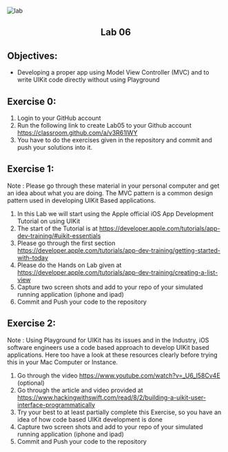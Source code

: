 ![lab](/resources/labslogo.png)
## <div align="center">Lab 06</div>

## Objectives:  
* Developing a proper app using Model View Controller (MVC) and to write UIKit code directly without using Playground

## Exercise 0:

1. Login to your GitHub account
2. Run the following link to create Lab05 to your Github account https://classroom.github.com/a/v3R61lWY
3. You have to do the exercises given in the repository and commit and push your solutions into it.

## Exercise 1:

Note : Please go through these material in your personal computer and get an idea about what you are doing.  The MVC pattern is a common design pattern used in developing UIKit Based applications.

1. In this Lab we will start using the Apple official iOS App Development Tutorial on using UIKit
2. The start of the Tutorial is at https://developer.apple.com/tutorials/app-dev-training/#uikit-essentials
3. Please go through the first section https://developer.apple.com/tutorials/app-dev-training/getting-started-with-today
4. Please do the Hands on Lab given at https://developer.apple.com/tutorials/app-dev-training/creating-a-list-view
5. Capture two screen shots and add to your repo of your simulated running application (iphone and ipad)
6. Commit and Push your code to the repository

## Exercise 2:

Note : Using Playground for UIKit has its issues and in the Industry, iOS software engineers use a code based approach to develop UIKit based applications. Here too have a look at these resources clearly before trying this in your Mac Computer or Instance.

1. Go through the video https://www.youtube.com/watch?v=_U6_l58Cv4E (optional)
2. Go through the article and video provided at https://www.hackingwithswift.com/read/8/2/building-a-uikit-user-interface-programmatically
3. Try your best to at least partially complete this Exercise, so you have an idea of how code based UIKit development is done
4. Capture two screen shots and add to your repo of your simulated running application (iphone and ipad)
5. Commit and Push your code to the repository



